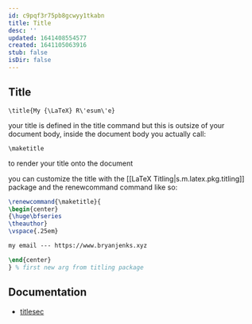 ```yaml
---
id: c9pqf3r75pb8gcwyy1tkabn
title: Title
desc: ''
updated: 1641408554577
created: 1641105063916
stub: false
isDir: false
---
```



## Title

`\title{My {\LaTeX} R\'esum\'e}`

your title is defined in the title command but this is outsize of your document body, inside the document body you actually call:

`\maketitle`

to render your title onto the document

you can customize the title with the [[LaTeX Titling|s.m.latex.pkg.titling]] package and the renewcommand command like so:

```latex
\renewcommand{\maketitle}{
\begin{center}
{\huge\bfseries
\theauthor}
\vspace{.25em}

my email --- https://www.bryanjenks.xyz

\end{center}
} % first new arg from titling package
```

## Documentation

- [titlesec](https://mirrors.concertpass.com/tex-archive/macros/latex/contrib/titlesec/titlesec.pdf)
